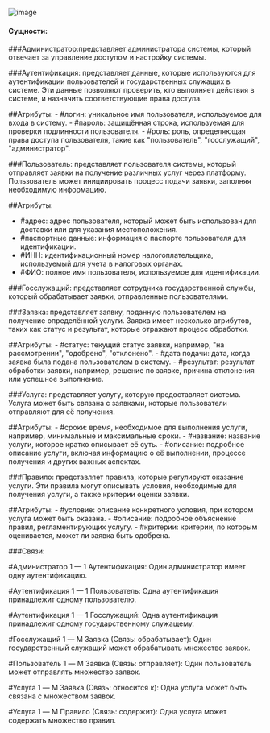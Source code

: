 ![image](https://github.com/user-attachments/assets/562a1a4f-11ff-48d6-a50d-554bdc8c3623)


#### Сущности:

###Администратор:представляет администратора системы, который отвечает за управление доступом и настройку системы.

    
###Аутентификация: представляет данные, которые используются для аутентификации пользователей и государственных служащих в системе. Эти данные позволяют проверить, кто выполняет действия в системе, и назначить соответствующие права доступа.

##Атрибуты: 
    - #логин: уникальное имя пользователя, используемое для входа в систему.
    - #пароль: защищённая строка, используемая для проверки подлинности пользователя.
    - #роль: роль, определяющая права доступа пользователя, такие как "пользователь", "госслужащий", "администратор".
    
###Пользователь: представляет пользователя системы, который отправляет заявки на получение различных услуг через платформу. Пользователь может инициировать процесс подачи заявки, заполняя необходимую информацию.

##Атрибуты: 
  - #адрес: адрес пользователя, который может быть использован для доставки или для указания местоположения.
  - #паспортные данные: информация о паспорте пользователя для идентификации.
  - #ИНН: идентификационный номер налогоплательщика, используемый для учета в налоговых органах.
  - #ФИО: полное имя пользователя, используемое для идентификации.
  

###Госслужащий: представляет сотрудника государственной службы, который обрабатывает заявки, отправленные пользователями.


###Заявка: представляет заявку, поданную пользователем на получение определённой услуги. Заявка имеет несколько атрибутов, таких как статус и результат, которые отражают процесс обработки.

##Атрибуты: 
    - #статус: текущий статус заявки, например, "на рассмотрении", "одобрено", "отклонено".
    - #дата подачи: дата, когда заявка была подана пользователем в систему.
    - #результат: результат обработки заявки, например, решение по заявке, причина отклонения или успешное выполнение.


###Услуга: представляет услугу, которую предоставляет система. Услуга может быть связана с заявками, которые пользователи отправляют для её получения.

##Атрибуты: 
    - #сроки: время, необходимое для выполнения услуги, например, минимальные и максимальные сроки.
    - #название: название услуги, которое кратко описывает её суть.
    - #описание: подробное описание услуги, включая информацию о её выполнении, процессе получения и других важных аспектах.


###Правило: представляет правила, которые регулируют оказание услуги. Эти правила могут описывать условия, необходимые для получения услуги, а также критерии оценки заявки.

##Атрибуты: 
    - #условие: описание конкретного условия, при котором услуга может быть оказана.
    - #описание: подробное объяснение правил, регламентирующих услугу.
    - #критерии: критерии, по которым оценивается, может ли заявка быть одобрена.


###Связи:

#Администратор 1 — 1 Аутентификация: Один администратор имеет одну аутентификацию.

#Аутентификация 1 — 1 Пользователь: Одна аутентификация принадлежит одному пользователю.

#Аутентификация 1 — 1 Госслужащий: Одна аутентификация принадлежит одному государственному служащему.

#Госслужащий 1 — M Заявка (Связь: обрабатывает): Один государственный служащий может обрабатывать множество заявок.

#Пользователь 1 — M Заявка (Связь: отправляет): Один пользователь может отправлять множество заявок.

#Услуга 1 — M Заявка (Связь: относится к): Одна услуга может быть связана с множеством заявок.

#Услуга 1 — M Правило (Связь: содержит): Одна услуга может содержать множество правил.
